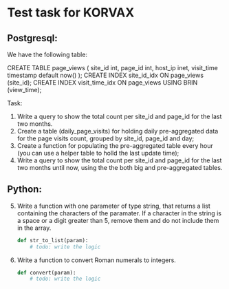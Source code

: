 # Test task for KORVAX

## Postgresql:

We have the following table:

CREATE TABLE page_views (
    site_id int,
    page_id int,
    host_ip inet,
    visit_time timestamp default now()
);
CREATE INDEX site_id_idx ON page_views (site_id);
CREATE INDEX visit_time_idx ON page_views USING BRIN (view_time);

Task:
1. Write a query to show the total count per site_id and page_id for the last two months.
2. Create a table (daily_page_visits) for holding daily pre-aggregated data for the page visits count, grouped by site_id, page_id and day;
3. Create a function for populating the pre-aggregated table every hour (you can use a helper table to holld the last update time);
4. Write a query to show the total count per site_id and page_id for the last two months until now, using the the both big and pre-aggregated tables.

## Python:
5. Write a function with one parameter of type string, that returns a list containing the characters of the paramater. 
If a character in the string is a space or a digit greater than 5, remove them and do not include them in the array.

    ```python
    def str_to_list(param):
        # todo: write the logic
    ```




6. Write a function to convert Roman numerals to integers.
    ```python
    def convert(param):
        # todo: write the logic
    ```